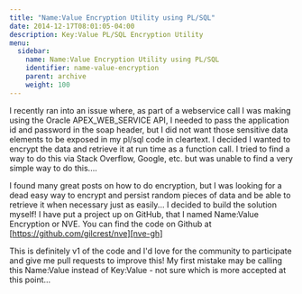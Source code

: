 ```yaml
---
title: "Name:Value Encryption Utility using PL/SQL"
date: 2014-12-17T08:01:05-04:00
description: Key:Value PL/SQL Encryption Utility
menu:
  sidebar:
    name: Name:Value Encryption Utility using PL/SQL
    identifier: name-value-encryption
    parent: archive
    weight: 100
---
```


I recently ran into an issue where, as part of a webservice call I was making using the Oracle APEX_WEB_SERVICE API, I needed to pass the application id and password in the soap header, but I did not want those sensitive data elements to be exposed in my pl/sql code in cleartext.  I decided I wanted to encrypt the data and retrieve it at run time as a function call.  I tried to find a way to do this via Stack Overflow, Google, etc. but was unable to find a very simple way to do this....

I found many great posts on how to do encryption, but I was looking for a dead easy way to encrypt and persist random pieces of data and be able to retrieve it when necessary just as easily...  I decided to build the solution myself!  I have put a project up on GitHub, that I named Name:Value Encryption or NVE.  You can find the code on Github at [https://github.com/gilcrest/nve][nve-gh]

This is definitely v1 of the code and I'd love for the community to participate and give me pull requests to improve this!  My first mistake may be calling this Name:Value instead of Key:Value - not sure which is more accepted at this point...

[nve-gh]:   https://github.com/gilcrest/nve
